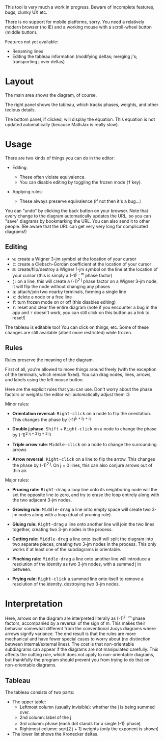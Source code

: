 This tool is very much a work in progress.  Beware of incomplete features,
bugs, clunky UX etc.

There is no support for mobile platforms, sorry.  You need a relatively modern
browser (no IE) and a working mouse with a scroll-wheel button (middle
button).

Features not yet available:
- Renaming lines
- Editing the tableau information (modifying deltas; merging j's; transporting
  j over deltas)

Layout
======

The main area shows the diagram, of course.

The right panel shows the tableau, which tracks phases, weights, and other
tedious details.

The bottom panel, if clicked, will display the equation.  This equation is not
updated automatically (because MathJax is really slow).

Usage
=====

There are two kinds of things you can do in the editor:

  - Editing:
      - These often violate equivalence.
      - You can disable editing by toggling the frozen mode (<kbd>f</kbd> key).

  - Applying rules:
      - These always preserve equivalence (if not then it's a bug...)

You can "undo" by clicking the back button on your browser.  Note that every
change to the diagram automatically updates the URL, so you can "save"
diagrams by bookmarking the URL.  You can also send it to other people.  (Be
aware that the URL can get very very long for complicated diagrams!)

Editing
-------

- <kbd>w</kbd>: create a Wigner 3-jm symbol at the location of your cursor
- <kbd>c</kbd>: create a Clebsch-Gordan coefficient at the location of your cursor
- <kbd>m</kbd>: create/flip/destroy a Wigner 1-jm symbol on the line at
     the location of your cursor
     (this is simply a (-1)<sup>j - m</sup> phase factor)
- <kbd>j</kbd>: on a line, this will create a (-1)<sup>2 j</sup> phase factor
     on a Wigner 3-jm node, it will flip the node without changing any phases
- <kbd>a</kbd>: attach/join two nearby terminals, forming a single line
- <kbd>x</kbd>: delete a node or a free line
- <kbd>f</kbd>: turn frozen mode on or off (this disables editing)
- <kbd>r</kbd>: reset and clear the entire diagram
     (note if you encounter a bug in the app and <kbd>r</kbd> doesn't work,
      you can still click on this button as a link to reset!)

The tableau is editable too!  You can click on things, etc.  Some of these
changes are still available (albeit more restricted) while frozen.

Rules
-----

Rules preserve the meaning of the diagram.

First of all, you're allowed to move things around freely (with the exception
of the terminals, which remain fixed).  You can drag nodes, lines, arrows, and
labels using the left mouse button.

Here are the explicit rules that you can use.  Don't worry about the
phase factors or weights: the editor will automatically adjust them :3

Minor rules:

- **Orientation reversal:** <kbd>Right-click</kbd> on a node to flip the
  orientation.  This changes the phase by (-1)<sup>j<sub>1</sub> +
  j<sub>2</sub> + j<sub>3</sub></sup>

- **Double j phase**: <kbd>Shift</kbd> + <kbd>Right-click</kbd> on a node to
  change the phase by (-1)<sup>2 j<sub>1</sub> + 2 j<sub>2</sub> + 2
  j<sub>3</sub></sup>

- **Triple arrow rule**: <kbd>Middle-click</kbd> on a node to change the
  surrounding arrows

- **Arrow reversal**: <kbd>Right-click</kbd> on a line to flip the arrow.
  This changes the phase by (-1)<sup>2 j</sup>.  On j = 0 lines, this can also
  conjure arrows out of thin air.

Major rules:

- **Pruning rule:** <kbd>Right-drag</kbd> a loop line onto its neighboring
  node will the set the opposite line to zero, and try to erase the loop
  entirely along with the two adjacent 3-jm nodes.

- **Growing rule:** <kbd>Middle-drag</kbd> a line onto empty space will create
  two 3-jm nodes along with a loop (dual of pruning rule).

- **Gluing rule:** <kbd>Right-drag</kbd> a line onto another line will join
  the two lines together, creating two 3-jm nodes in the process.

- **Cutting rule:** <kbd>Middle-drag</kbd> a line onto itself will split the
  diagram into two separate pieces, creating two 3-jm nodes in the process.
  This only works if at least one of the subdiagrams is orientable.

- **Pinching rule:** <kbd>Middle-drag</kbd> a line onto another line will
  introduce a resolution of the identity as two 3-jm nodes, with a summed j in
  between.

- **Prying rule:** <kbd>Right-click</kbd> a summed line onto itself to remove
  a resolution of the identity, destroying two 3-jm nodes.

Interpretation
==============

Here, arrows on the diagram are interpreted literally as (-1)<sup>j - m</sup>
phase factors, accompanied by a reversal of the sign of m.  This makes their
behavior somewhat different from the conventional Jucys diagrams where arrows
signify variance.  The end result is that the rules are more mechanical and
have fewer special cases to worry about (no distinction between
internal/external lines).  The cost is that non-orientable subdiagrams can
appear if the diagrams are not manipulated carefully.  This affects the
cutting rule, which does not apply to non-orientable diagrams, but thankfully
the program should prevent you from trying to do that on non-orientable
diagrams.

Tableau
-------

The tableau consists of two parts:

  - The upper table:
      - Leftmost column (usually invisible): whether the j is being summed over.
      - 2nd column: label of the j
      - 3rd column: phase (each dot stands for a single (-1)<sup>j</sup> phase)
      - Rightmost column: sqrt(2 j + 1) weights (only the exponent is shown)
  - The lower list shows the Kronecker deltas.
